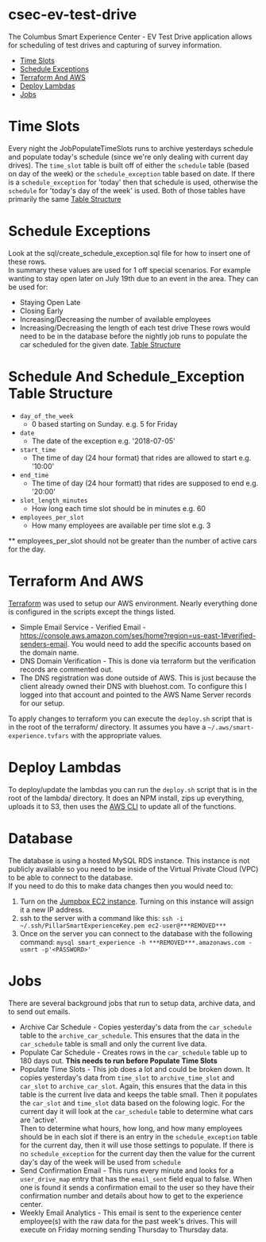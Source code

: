 # csec-ev-test-drive
The Columbus Smart Experience Center - EV Test Drive application allows for scheduling of test drives and capturing of survey information.

- [Time Slots](#time-slots)
- [Schedule Exceptions](#schedule-exceptions)
- [Terraform And AWS](#terraform-and-aws)
- [Deploy Lambdas](#deploy-lambdas)
- [Jobs](#Jobs)

# Time Slots
Every night the JobPopulateTimeSlots runs to archive yesterdays schedule and populate today's schedule (since we're only dealing with current day drives).
The `time_slot` table is built off of either the `schedule` table (based on day of the week) or the `schedule_exception` table based on date.
If there is a `schedule_exception` for 'today' then that schedule is used, otherwise the `schedule` for 'today's day of the week' is used.
Both of those tables have primarily the same [Table Structure](#schedule-and-schedule_exception-table-structure)

# Schedule Exceptions
Look at the sql/create_schedule_exception.sql file for how to insert one of these rows.  
In summary these values are used for 1 off special scenarios.  For example wanting to stay open later on July 19th due to an event in the area.
They can be used for:
- Staying Open Late
- Closing Early
- Increasing/Decreasing the number of available employees
- Increasing/Decreasing the length of each test drive
These rows would need to be in the database before the nightly job runs to populate the car scheduled for the given date.
[Table Structure](#schedule-and-schedule_exception-table-structure)

# Schedule And Schedule_Exception Table Structure
* `day_of_the_week` 
    - 0 based starting on Sunday. e.g. 5 for Friday
* `date`
    - The date of the exception e.g. '2018-07-05'
* `start_time` 
    - The time of day (24 hour format) that rides are allowed to start e.g. '10:00'
* `end_time`
    - The time of day (24 hour formatt) that rides are supposed to end e.g. '20:00'
* `slot_length_minutes` 
    - How long each time slot should be in minutes e.g. 60
* `employees_per_slot` 
    - How many employees are available per time slot e.g. 3

** employees_per_slot should not be greater than the number of active cars for the day.

# Terraform And AWS
[Terraform](https://www.terraform.io/) was used to setup our AWS environment.  Nearly everything done is configured in the scripts except the things listed.
- Simple Email Service - Verified Email - https://console.aws.amazon.com/ses/home?region=us-east-1#verified-senders-email.  You would need to add the specific accounts based on the domain name.
- DNS Domain Verification - This is done via terraform but the verification records are commented out.
- The DNS registration was done outside of AWS.  This is just because the client already owned their DNS with bluehost.com.  To configure this I logged into that account and pointed to the AWS Name Server records for our setup.

To apply changes to terraform you can execute the `deploy.sh` script that is in the root of the terraform/ directory.  It assumes you have a `~/.aws/smart-experience.tvfars` with the appropriate values.

# Deploy Lambdas
To deploy/update the lambdas you can run the `deploy.sh` script that is in the root of the lambda/ directory.  It does an NPM install, zips up everything, uploads it to S3, then uses the [AWS CLI](https://aws.amazon.com/cli/) to update all of the functions.

# Database
The database is using a hosted MySQL RDS instance.  This instance is not publicly available so you need to be inside of the Virtual Private Cloud (VPC) to be able to connect to the database.  
If you need to do this to make data changes then you would need to:
1. Turn on the [Jumpbox EC2 instance](https://console.aws.amazon.com/ec2/v2/home?region=us-east-1#Instances:search=Jumpbox;sort=instanceType). Turning on this instance will assign it a new IP address.
2. ssh to the server with a command like this: `ssh -i ~/.ssh/PillarSmartExperienceKey.pem ec2-user@***REMOVED***`
3. Once on the server you can connect to the database with the following command: `mysql smart_experience -h ***REMOVED***.amazonaws.com -usmrt -p'<PASSWORD>'`

# Jobs
There are several background jobs that run to setup data, archive data, and to send out emails.

- Archive Car Schedule - Copies yesterday's data from the `car_schedule` table to the `archive_car_schedule`.  This ensures that the data in the `car_schedule` table is small and only the current live data.
- Populate Car Schedule - Creates rows in the `car_schedule` table up to 180 days out. **This needs to run before Populate Time Slots**
- Populate Time Slots - This job does a lot and could be broken down.  It copies yesterday's data from `time_slot` to `archive_time_slot` and `car_slot` to `archive_car_slot`.
Again, this ensures that the data in this table is the current live data and keeps the table small.  Then it populates the `car_slot` and `time_slot` data based on the folowing logic.
For the current day it will look at the `car_schedule` table to determine what cars are 'active'.  
Then to determine what hours, how long, and how many employees should be in each slot if there is an entry in the `schedule_exception` table for the current day, then it will use those settings to populate.  If there is no `schedule_exception` for the current day then the value for the current day's day of the week will be used from `schedule`
- Send Confirmation Email - This runs every minute and looks for a `user_drive_map` entry that has the `email_sent` field equal to false.  When one is found it sends a confirmation email to the user so they have their confirmation number and details about how to get to the experience center.
- Weekly Email Analytics - This email is sent to the experience center employee(s) with the raw data for the past week's drives.  This will execute on Friday morning sending Thursday to Thursday data.